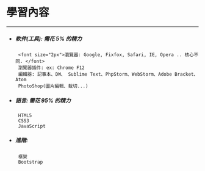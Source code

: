 # 學習內容

---

* ##### 軟件\(工具\): 需花 5% 的精力

  ```
   <font size="2px">瀏覽器: Google, Fixfox, Safari, IE, Opera .. 核心不同. </font>
   瀏覽器插件: ex: Chrome F12
   編輯器: 記事本、DW、 Sublime Text、PhpStorm、WebStorm、Adobe Bracket、Atom
   PhotoShop(圖片編輯、裁切...)
  ```

* ##### 語言: 需花 95% 的精力

  ```
   HTML5
   CSS3
   JavaScript
  ```

* ##### 進階:

  ```
   框架
   Bootstrap
  ```


